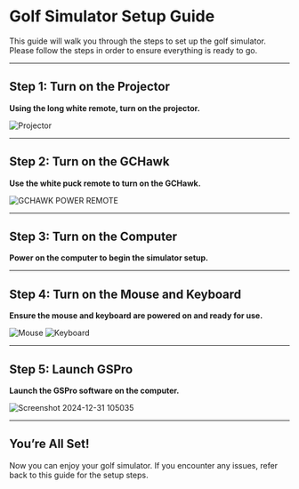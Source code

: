 # Golf Simulator Setup Guide

This guide will walk you through the steps to set up the golf simulator. Please follow the steps in order to ensure everything is ready to go.

---

## Step 1: Turn on the Projector

**Using the long white remote, turn on the projector.**

![Projector](https://github.com/user-attachments/assets/24614b9d-3df4-409f-bebb-f233e2a5239b)

---

## Step 2: Turn on the GCHawk

**Use the white puck remote to turn on the GCHawk.**

![GCHAWK POWER REMOTE](https://github.com/user-attachments/assets/f602e899-b620-4aa4-993c-5078c88a7af4)

---

## Step 3: Turn on the Computer

**Power on the computer to begin the simulator setup.**  

---

## Step 4: Turn on the Mouse and Keyboard

**Ensure the mouse and keyboard are powered on and ready for use.**

![Mouse](https://github.com/user-attachments/assets/8d4ad458-d60c-48a9-9a6f-fc34d0bf04ce)
![Keyboard](https://github.com/user-attachments/assets/b243f0ab-effd-48fc-a15d-ef855a9d1747)

---

## Step 5: Launch GSPro

**Launch the GSPro software on the computer.**

![Screenshot 2024-12-31 105035](https://github.com/user-attachments/assets/950abace-973c-4324-90ca-d2b40824e40c)

---

## You’re All Set!

Now you can enjoy your golf simulator. If you encounter any issues, refer back to this guide for the setup steps.
